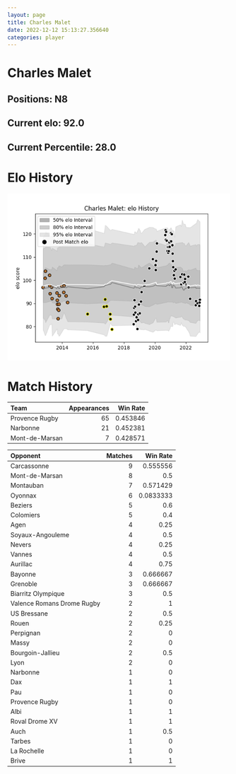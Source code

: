 ```yaml
---  
layout: page  
title: Charles Malet  
date: 2022-12-12 15:13:27.356640  
categories: player  
---
```

# Charles Malet

## Positions: N8

## Current elo: 92.0

## Current Percentile: 28.0

# Elo History


![elo history](history_CharlesMalet.png)
# Match History


| Team           |   Appearances |   Win Rate |
|:---------------|--------------:|-----------:|
| Provence Rugby |            65 |   0.453846 |
| Narbonne       |            21 |   0.452381 |
| Mont-de-Marsan |             7 |   0.428571 |

| Opponent                   |   Matches |   Win Rate |
|:---------------------------|----------:|-----------:|
| Carcassonne                |         9 |  0.555556  |
| Mont-de-Marsan             |         8 |  0.5       |
| Montauban                  |         7 |  0.571429  |
| Oyonnax                    |         6 |  0.0833333 |
| Beziers                    |         5 |  0.6       |
| Colomiers                  |         5 |  0.4       |
| Agen                       |         4 |  0.25      |
| Soyaux-Angouleme           |         4 |  0.5       |
| Nevers                     |         4 |  0.25      |
| Vannes                     |         4 |  0.5       |
| Aurillac                   |         4 |  0.75      |
| Bayonne                    |         3 |  0.666667  |
| Grenoble                   |         3 |  0.666667  |
| Biarritz Olympique         |         3 |  0.5       |
| Valence Romans Drome Rugby |         2 |  1         |
| US Bressane                |         2 |  0.5       |
| Rouen                      |         2 |  0.25      |
| Perpignan                  |         2 |  0         |
| Massy                      |         2 |  0         |
| Bourgoin-Jallieu           |         2 |  0.5       |
| Lyon                       |         2 |  0         |
| Narbonne                   |         1 |  0         |
| Dax                        |         1 |  1         |
| Pau                        |         1 |  0         |
| Provence Rugby             |         1 |  0         |
| Albi                       |         1 |  1         |
| Roval Drome XV             |         1 |  1         |
| Auch                       |         1 |  0.5       |
| Tarbes                     |         1 |  0         |
| La Rochelle                |         1 |  0         |
| Brive                      |         1 |  1         |